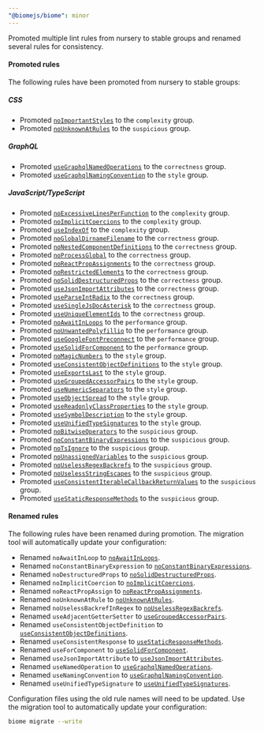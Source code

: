```yaml
---
"@biomejs/biome": minor
---
```


Promoted multiple lint rules from nursery to stable groups and renamed several rules for consistency.

#### Promoted rules

The following rules have been promoted from nursery to stable groups:

##### CSS

- Promoted [`noImportantStyles`](https://biomejs.dev/linter/rules/no-important-styles) to the `complexity` group.
- Promoted [`noUnknownAtRules`](https://biomejs.dev/linter/rules/no-unknown-at-rules) to the `suspicious` group.
##### GraphQL

- Promoted [`useGraphqlNamedOperations`](https://biomejs.dev/linter/rules/use-graphql-named-operations) to the `correctness` group.
- Promoted [`useGraphqlNamingConvention`](https://biomejs.dev/linter/rules/use-graphql-naming-convention) to the `style` group.
##### JavaScript/TypeScript

- Promoted [`noExcessiveLinesPerFunction`](https://biomejs.dev/linter/rules/no-excessive-lines-per-function) to the `complexity` group.
- Promoted [`noImplicitCoercions`](https://biomejs.dev/linter/rules/no-implicit-coercions) to the `complexity` group.
- Promoted [`useIndexOf`](https://biomejs.dev/linter/rules/use-index-of) to the `complexity` group.
- Promoted [`noGlobalDirnameFilename`](https://biomejs.dev/linter/rules/no-global-dirname-filename) to the `correctness` group.
- Promoted [`noNestedComponentDefinitions`](https://biomejs.dev/linter/rules/no-nested-component-definitions) to the `correctness` group.
- Promoted [`noProcessGlobal`](https://biomejs.dev/linter/rules/no-process-global) to the `correctness` group.
- Promoted [`noReactPropAssignments`](https://biomejs.dev/linter/rules/no-react-prop-assignments) to the `correctness` group.
- Promoted [`noRestrictedElements`](https://biomejs.dev/linter/rules/no-restricted-elements) to the `correctness` group.
- Promoted [`noSolidDestructuredProps`](https://biomejs.dev/linter/rules/no-solid-destructured-props) to the `correctness` group.
- Promoted [`useJsonImportAttributes`](https://biomejs.dev/linter/rules/use-json-import-attributes) to the `correctness` group.
- Promoted [`useParseIntRadix`](https://biomejs.dev/linter/rules/use-parse-int-radix) to the `correctness` group.
- Promoted [`useSingleJsDocAsterisk`](https://biomejs.dev/linter/rules/use-single-js-doc-asterisk) to the `correctness` group.
- Promoted [`useUniqueElementIds`](https://biomejs.dev/linter/rules/use-unique-element-ids) to the `correctness` group.
- Promoted [`noAwaitInLoops`](https://biomejs.dev/linter/rules/no-await-in-loops) to the `performance` group.
- Promoted [`noUnwantedPolyfillio`](https://biomejs.dev/linter/rules/no-unwanted-polyfillio) to the `performance` group.
- Promoted [`useGoogleFontPreconnect`](https://biomejs.dev/linter/rules/use-google-font-preconnect) to the `performance` group.
- Promoted [`useSolidForComponent`](https://biomejs.dev/linter/rules/use-solid-for-component) to the `performance` group.
- Promoted [`noMagicNumbers`](https://biomejs.dev/linter/rules/no-magic-numbers) to the `style` group.
- Promoted [`useConsistentObjectDefinitions`](https://biomejs.dev/linter/rules/use-consistent-object-definitions) to the `style` group.
- Promoted [`useExportsLast`](https://biomejs.dev/linter/rules/use-exports-last) to the `style` group.
- Promoted [`useGroupedAccessorPairs`](https://biomejs.dev/linter/rules/use-grouped-accessor-pairs) to the `style` group.
- Promoted [`useNumericSeparators`](https://biomejs.dev/linter/rules/use-numeric-separators) to the `style` group.
- Promoted [`useObjectSpread`](https://biomejs.dev/linter/rules/use-object-spread) to the `style` group.
- Promoted [`useReadonlyClassProperties`](https://biomejs.dev/linter/rules/use-readonly-class-properties) to the `style` group.
- Promoted [`useSymbolDescription`](https://biomejs.dev/linter/rules/use-symbol-description) to the `style` group.
- Promoted [`useUnifiedTypeSignatures`](https://biomejs.dev/linter/rules/use-unified-type-signatures) to the `style` group.
- Promoted [`noBitwiseOperators`](https://biomejs.dev/linter/rules/no-bitwise-operators) to the `suspicious` group.
- Promoted [`noConstantBinaryExpressions`](https://biomejs.dev/linter/rules/no-constant-binary-expressions) to the `suspicious` group.
- Promoted [`noTsIgnore`](https://biomejs.dev/linter/rules/no-ts-ignore) to the `suspicious` group.
- Promoted [`noUnassignedVariables`](https://biomejs.dev/linter/rules/no-unassigned-variables) to the `suspicious` group.
- Promoted [`noUselessRegexBackrefs`](https://biomejs.dev/linter/rules/no-useless-regex-backrefs) to the `suspicious` group.
- Promoted [`noUselessStringEscapes`](https://biomejs.dev/linter/rules/no-useless-string-escapes) to the `suspicious` group.
- Promoted [`useConsistentIterableCallbackReturnValues`](https://biomejs.dev/linter/rules/use-consistent-iterable-callback-return-values) to the `suspicious` group.
- Promoted [`useStaticResponseMethods`](https://biomejs.dev/linter/rules/use-static-response-methods) to the `suspicious` group.

#### Renamed rules

The following rules have been renamed during promotion. The migration tool will automatically update your configuration:

- Renamed `noAwaitInLoop` to [`noAwaitInLoops`](https://biomejs.dev/linter/rules/no-await-in-loops).
- Renamed `noConstantBinaryExpression` to [`noConstantBinaryExpressions`](https://biomejs.dev/linter/rules/no-constant-binary-expressions).
- Renamed `noDestructuredProps` to [`noSolidDestructuredProps`](https://biomejs.dev/linter/rules/no-solid-destructured-props).
- Renamed `noImplicitCoercion` to [`noImplicitCoercions`](https://biomejs.dev/linter/rules/no-implicit-coercions).
- Renamed `noReactPropAssign` to [`noReactPropAssignments`](https://biomejs.dev/linter/rules/no-react-prop-assignments).
- Renamed `noUnknownAtRule` to [`noUnknownAtRules`](https://biomejs.dev/linter/rules/no-unknown-at-rules).
- Renamed `noUselessBackrefInRegex` to [`noUselessRegexBackrefs`](https://biomejs.dev/linter/rules/no-useless-regex-backrefs).
- Renamed `useAdjacentGetterSetter` to [`useGroupedAccessorPairs`](https://biomejs.dev/linter/rules/use-grouped-accessor-pairs).
- Renamed `useConsistentObjectDefinition` to [`useConsistentObjectDefinitions`](https://biomejs.dev/linter/rules/use-consistent-object-definitions).
- Renamed `useConsistentResponse` to [`useStaticResponseMethods`](https://biomejs.dev/linter/rules/use-static-response-methods).
- Renamed `useForComponent` to [`useSolidForComponent`](https://biomejs.dev/linter/rules/use-solid-for-component).
- Renamed `useJsonImportAttribute` to [`useJsonImportAttributes`](https://biomejs.dev/linter/rules/use-json-import-attributes).
- Renamed `useNamedOperation` to [`useGraphqlNamedOperations`](https://biomejs.dev/linter/rules/use-graphql-named-operations).
- Renamed `useNamingConvention` to [`useGraphqlNamingConvention`](https://biomejs.dev/linter/rules/use-graphql-naming-convention).
- Renamed `useUnifiedTypeSignature` to [`useUnifiedTypeSignatures`](https://biomejs.dev/linter/rules/use-unified-type-signatures).

Configuration files using the old rule names will need to be updated. Use the migration tool to automatically update your configuration:

```bash
biome migrate --write
```
